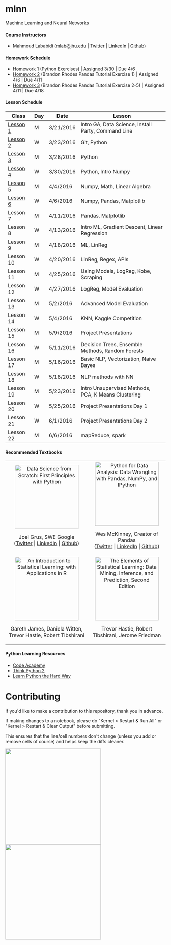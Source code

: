 # mlnn
Machine Learning and Neural Networks

#### Course Instructors

- Mahmoud Lababidi ([mlab@jhu.edu](mlab@jhu.edu) | [Twitter](https://twitter.com/lababidi) | [LinkedIn](https://www.linkedin.com/in/mahmoudlababidi) | [Github](https://github.com/lababidi))

<!--#### Exit Ticket-->

<!--Please help us improve the class by filling out exit tickets after each lesson.-->

<!--http://goo.gl/forms/85T0wDN22a-->

<!--#### Homework Submission-->

<!--http://goo.gl/forms/OvpmnpvOPM-->

#### Homework Schedule

- [Homework 1](./homework/homework1.ipynb) (Python Exercises) | Assigned 3/30 | Due 4/6
- [Homework 2](./homework/homework2.ipynb) (Brandon Rhodes Pandas Tutorial Exercise 1) | Assigned 4/6 | Due 4/11
- [Homework 3](./homework/homework3.ipynb) (Brandon Rhodes Pandas Tutorial Exercise 2-5) | Assigned 4/11 | Due 4/18

#### Lesson Schedule

|Class                  |Day|Date     |Lesson                                                          |
|-----------------------|---|---------|----------------------------------------------------------------|
| [Lesson 1](./lesson01)| M |3/21/2016|Intro GA, Data Science, Install Party, Command Line|
| [Lesson 2](./lesson02)| W |3/23/2016|Git, Python|
| [Lesson 3](./lesson03)| M |3/28/2016|Python|
| [Lesson 4](./lesson04)| W |3/30/2016|Python, Intro Numpy|
| [Lesson 5](./lesson05)| M | 4/4/2016|Numpy, Math, Linear Algebra|
| [Lesson 6](./lesson06)| W | 4/6/2016|Numpy, Pandas, Matplotlib|
|               Lesson 7| M |4/11/2016|Pandas, Matplotlib|
|               Lesson 8| W |4/13/2016|Intro ML, Gradient Descent, Linear Regression|
|               Lesson 9| M |4/18/2016|ML, LinReg|
|              Lesson 10| W |4/20/2016|LinReg, Regex, APIs|
|              Lesson 11| M |4/25/2016|Using Models, LogReg, Kobe, Scraping|
|              Lesson 12| W |4/27/2016|LogReg, Model Evaluation|
|              Lesson 13| M | 5/2/2016|Advanced Model Evaluation|
|              Lesson 14| W | 5/4/2016|KNN, Kaggle Competition|
|              Lesson 15| M | 5/9/2016|Project Presentations|
|              Lesson 16| W |5/11/2016|Decision Trees, Ensemble Methods, Random Forests|
|              Lesson 17| M |5/16/2016|Basic NLP, Vectorization, Naive Bayes|
|              Lesson 18| W |5/18/2016|NLP methods with NN|
|              Lesson 19| M |5/23/2016|Intro Unsupervised Methods, PCA, K Means Clustering|
|              Lesson 20| W |5/25/2016|Project Presentations Day 1|
|              Lesson 21| W | 6/1/2016|Project Presentations Day 2|
|              Lesson 22| M | 6/6/2016|mapReduce, spark|


#### Recommended Textbooks

<table>

<tr>
	
<td align="center">
<a href="http://www.amazon.com/Data-Science-Scratch-Principles-Python/dp/149190142X"><img height="200px" src="http://ecx.images-amazon.com/images/I/51Cf7c2AlpL._SX379_BO1,204,203,200_.jpg" alt="Data Science from Scratch: First Principles with Python"></img></a>
<p>
Joel Grus, SWE Google
<br/>
(<a href="https://twitter.com/joelgrus">Twitter</a> | <a href="https://www.linkedin.com/in/joelgrus">LinkedIn</a> | <a href="https://github.com/joelgrus">Github</a>)
</p>
</td>

<td align="center">
<a href="http://www.amazon.com/Python-Data-Analysis-Wrangling-IPython/dp/1449319793"><img height="200px" src="http://ecx.images-amazon.com/images/I/514byZUF8nL._SX375_BO1,204,203,200_.jpg" alt="Python for Data Analysis: Data Wrangling with Pandas, NumPy, and IPython"></img></a>
<p>
Wes McKinney, Creator of Pandas
<br/>
(<a href="https://twitter.com/wesmckinn">Twitter</a> | <a href="https://www.linkedin.com/in/wesmckinn">LinkedIn</a> | <a href="https://github.com/wesm">Github</a>)
</p>
</td>

</tr>

<tr>
	
<td align="center">
<a href="http://www.amazon.com/Introduction-Statistical-Learning-Applications-Statistics/dp/1461471370"><img height="200px" src="http://ecx.images-amazon.com/images/I/41gFA6VK4uL._SX329_BO1,204,203,200_.jpg" alt="An Introduction to Statistical Learning: with Applications in R"></img></a>
<p>Gareth James, Daniela Witten, Trevor Hastie, Robert Tibshirani</p>
</td>

<td align="center">
<a href="http://www.amazon.com/The-Elements-Statistical-Learning-Prediction/dp/0387848576"><img height="200px" src="http://ecx.images-amazon.com/images/I/410uiMCNntL._SX330_BO1,204,203,200_.jpg" alt="The Elements of Statistical Learning: Data Mining, Inference, and Prediction, Second Edition"></img></a>
<p>Trevor Hastie, Robert Tibshirani, Jerome Friedman</p>
</td>

</tr>

</table>

#### Python Learning Resources

- [Code Academy](https://www.codecademy.com/learn/python)
- [Think Python 2](http://greenteapress.com/thinkpython2/html/index.html)
- [Learn Python the Hard Way](http://learnpythonthehardway.org/book/index.html)

# Contributing

If you'd like to make a contribution to this repository, thank you in advance.

If making changes to a notebook, please do "Kernel > Restart & Run All" or "Kernel > Restart & Clear Output" before submitting.

This ensures that the line/cell numbers don't change (unless you add or remove cells of course) and helps keep the diffs cleaner.

<img src="http://i.imgur.com/FpF0jab.png" height="300px"></img>
<img src="http://i.imgur.com/QC3hX1D.png" height="300px"></img>
